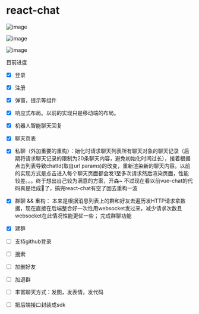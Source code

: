 # react-chat

![image](https://user-images.githubusercontent.com/24861316/42560354-0d569eb0-8529-11e8-924f-948bdc786426.png)

![image](https://user-images.githubusercontent.com/24861316/42560447-414e6676-8529-11e8-99c5-97ecf12b3d77.png)

![image](https://user-images.githubusercontent.com/24861316/42560766-09b51858-852a-11e8-9eb0-0a6d78857a5a.png)


目前进度

- [x] 登录
- [x] 注册
- [x] 弹窗，提示等组件
- [x] 响应式布局。以前的实现只是移动端的布局。
- [x] 机器人智能聊天回复
- [x] 聊天页表
- [x] 私聊（外加重要的重构）：始化时请求聊天列表所有聊天对象的聊天记录（后期将请求聊天记录的限制为20条聊天内容，避免初始化时间过长），接着根据点击列表导致chatId(取自url params)的改变，重新渲染新的聊天内容。以前的实现方式是点击进入每个聊天页面都会发1至多次请求然后渲染页面，性能较差。。。终于想出自己较为满意的方案，开森~ 不过现在看以前vue-chat的代码真是烂成💩了，搞完react-chat有空了回去重构一波
- [x] 群聊 && 重构： 本来是根据消息列表上的群和好友去遍历发HTTP请求拿数据，现在直接在后端整合好一次性用websocket发过来，减少请求次数且websocket在此情况性能更优一些； 完成群聊功能
- [x] 建群
- [ ] 支持github登录 
- [ ] 搜索  
- [ ] 加删好友
- [ ] 加退群
- [ ] 丰富聊天方式：发图，发表情，发代码

- [ ] 把后端接口封装成sdk
